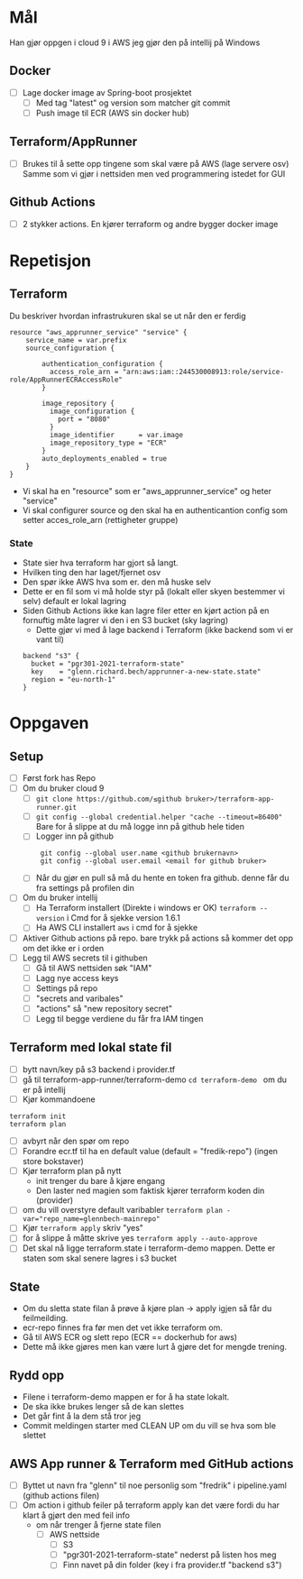 # Mål
Han gjør oppgen i cloud 9 i AWS jeg gjør den på intellij på Windows
## Docker
 * [ ] Lage docker image av Spring-boot prosjektet
   * [ ] Med tag "latest" og version som matcher git commit
   * [ ] Push image til ECR (AWS sin docker hub)

## Terraform/AppRunner
* [ ] Brukes til å sette opp tingene som skal være på AWS (lage servere osv) 
      Samme som vi gjør i nettsiden men ved programmering istedet for GUI

## Github Actions
* [ ] 2 stykker actions. En kjører terraform og andre bygger docker image

# Repetisjon

## Terraform
Du beskriver hvordan infrastrukuren skal se ut når den er ferdig

```
resource "aws_apprunner_service" "service" {
    service_name = var.prefix
    source_configuration {

        authentication_configuration {
          access_role_arn = "arn:aws:iam::244530008913:role/service-role/AppRunnerECRAccessRole"
        }
    
        image_repository {
          image_configuration {
            port = "8080"
          }
          image_identifier      = var.image
          image_repository_type = "ECR"
        }
        auto_deployments_enabled = true
    }
}
```

* Vi skal ha en "resource" som er "aws_apprunner_service" og heter "service"
* Vi skal configurer source og den skal ha en authenticantion config som setter acces_role_arn (rettigheter gruppe)

### State
* State sier hva terraform har gjort så langt.
* Hvilken ting den har laget/fjernet osv
* Den spør ikke AWS hva som er. den må huske selv
* Dette er en fil som vi må holde styr på (lokalt eller skyen bestemmer vi selv) default er lokal lagring
* Siden Github Actions ikke kan lagre filer etter en kjørt action på en fornuftig måte lagrer vi den i en S3 bucket (sky lagring)
  * Dette gjør vi med å lage backend i Terraform (ikke backend som vi er vant til)
  ```
  backend "s3" {
    bucket = "pgr301-2021-terraform-state"
    key    = "glenn.richard.bech/apprunner-a-new-state.state"
    region = "eu-north-1"
  }
  ```


# Oppgaven

## Setup
* [ ] Først fork has Repo
* [ ] Om du bruker cloud 9
  * [ ] ``git clone https://github.com/≤github bruker>/terraform-app-runner.git``
  * [ ] ``git config --global credential.helper "cache --timeout=86400"`` Bare for å slippe at du må logge inn på github hele tiden
  * [ ] Logger inn på github
       ```
        git config --global user.name <github brukernavn>
        git config --global user.email <email for github bruker>
       ```
  * [ ] Når du gjør en pull så må du hente en token fra github. denne får du fra settings på profilen din
* [ ] Om du bruker intellij
  * [ ] Ha Terraform installert (Direkte i windows er OK) ``terraform --version`` i Cmd for å sjekke version 1.6.1
  * [ ] Ha AWS CLI installert ``aws`` i cmd for å sjekke
* [ ] Aktiver Github actions på repo. bare trykk på actions så kommer det opp om det ikke er i orden
* [ ] Legg til AWS secrets til i githuben
  * [ ] Gå til AWS nettsiden søk "IAM"
  * [ ] Lagg nye access keys
  * [ ] Settings på repo
  * [ ] "secrets and varibales"
  * [ ] "actions" så "new repository secret"
  * [ ] Legg til begge verdiene du får fra IAM tingen

## Terraform med lokal state fil
* [ ] bytt navn/key på s3 backend i provider.tf
* [ ] gå til terraform-app-runner/terraform-demo  ``cd terraform-demo `` om du er på intellij
* [ ] Kjør kommandoene
 ```
terraform init 
terraform plan
 ```
* [ ] avbyrt når den spør om repo
* [ ] Forandre ecr.tf til ha en default value (default = "fredik-repo") (ingen store bokstaver)
* [ ] Kjør terraform plan på nytt
  * init trenger du bare å kjøre engang
  * Den laster ned magien som faktisk kjører terraform koden din (provider)
* [ ] om du vill overstyre default varibabler ``terraform plan -var="repo_name=glennbech-mainrepo"``
* [ ] Kjør ``terraform apply`` skriv "yes"
* [ ] for å slippe å måtte skrive yes ``terraform apply --auto-approve``
* [ ] Det skal nå ligge terraform.state i terraform-demo mappen. Dette er staten som skal senere lagres i s3 bucket

## State
 * Om du sletta state filan å prøve å kjøre plan -> apply igjen så får du feilmeilding.
 * ecr-repo finnes fra før men det vet ikke terraform om.
 * Gå til AWS ECR og slett repo (ECR == dockerhub for aws)
 * Dette må ikke gjøres men kan være lurt å gjøre det for mengde trening.

## Rydd opp
* Filene i terraform-demo mappen er for å ha state lokalt.
* De ska ikke brukes lenger så de kan slettes
* Det går fint å la dem stå tror jeg
* Commit meldingen starter med CLEAN UP om du vill se hva som ble slettet

## AWS App runner & Terraform med GitHub actions

* [ ] Byttet ut navn fra "glenn" til noe personlig som "fredrik" i pipeline.yaml (github actions filen)
* [ ] Om action i github feiler på terraform apply kan det være fordi du har klart å gjørt den med feil info
  * om når trenger å fjerne state filen
    * [ ] AWS nettside
      * [ ] S3
      * [ ] "pgr301-2021-terraform-state" nederst på listen hos meg
      * [ ] Finn navet på din folder (key i fra provider.tf "backend s3")